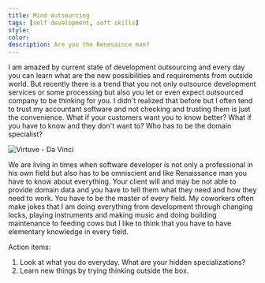 ```yaml
---
title: Mind outsourcing
tags: [self development, soft skills]
style:
color:
description: Are you the Renesaince man?
---
```


I am amazed by current state of development outsourcing and every day you can learn what are the new possibilities and requirements from outside world. But recently there is a trend that you not only outsource development services or some processing but also you let or even expect outsourced company to be thinking for you. I didn't realized that before but I often tend to trust my accountant software and not checking and trusting them is just the convenience. What if your customers want you to know better? What if you have to know and they don't want to? Who has to be the domain specialist?

![Virtuve - Da Vinci](https://hyperallergic.com/wp-content/uploads/2014/12/Da_Vinci_Vitruve_Luc_Viatour-1280-1024x1016.jpg)

We are living in times when software developer is not only a professional in his own field but also has to be omniscient and like Renaissance man you have to know about everything. Your client will and may be not able to provide domain data and you have to tell them what they need and how they need to work. You have to be the master of every field. My coworkers often make jokes that I am doing everything from development through changing locks, playing instruments and making music and doing building maintenance to feeding cows but I like to think that you have to have elementary knowledge in every field.

Action items:
1. Look at what you do everyday. What are your hidden specializations?
2. Learn new things by trying thinking outside the box.